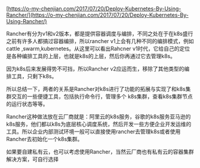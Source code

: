 [https://o-my-chenjian.com/2017/07/20/Deploy-Kubernetes-By-Using-Rancher/](https://o-my-chenjian.com/2017/07/20/Deploy-Kubernetes-By-Using-Rancher/)

Rancher有分为v1和v2版本，都是提供容器调度与编排，不同之处在于在k8s盛行之前有许多人都搞过容器编排，所以rancher v1上会有几种不同的编排模式，例如cattle ,swarm,kubernetes。从这里可以看出Rahcner v1时代，它给自己的定位是各种编排工具的上层，也就是k8s的上层，然后你再通过它去管理k8s。

因为k8s后来发展得势不可挡，所以Rancher v2应运而生，移除了其他类型的编排工具，只剩下k8s。

所以总结一下，两者的关系是Rancher对k8s进行了功能的拓展与实现了和k8s集群交互的一些便捷工具，包括执行命令行，管理多个 k8s集群，查看k8s集群节点的运行状态等等。

  


Rancher这种做法放在云厂商就是：阿里云的k8s服务，谷歌的k8s服务亚马逊的k8s服务，他们都以k8s为底层核心调度系统，然后开发一些方便企业开发运维的工具。所以企业内部测试环境一般可以直接使用rancher去管理k8s或者使用Rancher去初始化一个k8s集群。

如果要自建私有云，也可以考虑使用Rancher，当然云厂商也有私有云的容器集群解决方案，可自行选择

